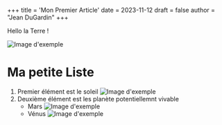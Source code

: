 +++
title = 'Mon Premier Article'
date = 2023-11-12
draft = false
author = "Jean DuGardin"
+++ 

Hello la Terre !

![Image d'exemple](/quickstart/img/terre.jpg)
# Ma petite Liste

1. Premier élément est le soleil
![Image d'exemple](/quickstart/img/soleil.jpg)
2. Deuxième élément est les planète potentiellemnt vivable
   - Mars
   ![Image d'exemple](/quickstart/img/mars.jpg)
   - Vénus
   ![Image d'exemple](/quickstart/img/venus.jpg)